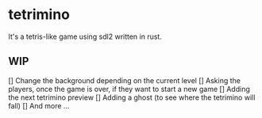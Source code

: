 # tetrimino

It's a tetris-like game using sdl2 written in rust.


## WIP

[] Change the background depending on the current level
[] Asking the players, once the game is over, if they want to start a new game
[] Adding the next tetrimino preview
[] Adding a ghost (to see where the tetrimino will fall)
[] And more ...
